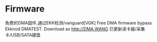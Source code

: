 # Firmware
免费的DMA固件,通过EKK检测/vanguard[VGK] Free DMA firmware bypass Ekknod DMATEST.
Download as 
http://DMA.WANG
已更新读卡器/采集卡/USB/SATA硬盘